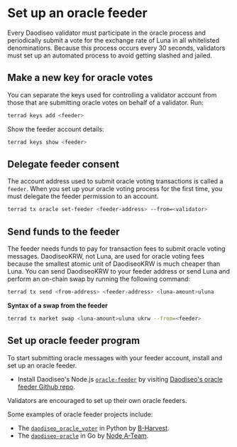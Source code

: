 # Set up an oracle feeder

Every Daodiseo validator must participate in the oracle process and periodically submit a vote for the exchange rate of Luna in all whitelisted denominations. Because this process occurs every 30 seconds, validators must set up an automated process to avoid getting slashed and jailed.

## Make a new key for oracle votes

You can separate the keys used for controlling a validator account from those that are submitting oracle votes on behalf of a validator. Run:

```bash
terrad keys add <feeder>
```

Show the feeder account details:

```bash
terrad keys show <feeder>
```

## Delegate feeder consent

The account address used to submit oracle voting transactions is called a `feeder`. When you set up your oracle voting process for the first time, you must delegate the feeder permission to an account.

```bash
terrad tx oracle set-feeder <feeder-address> --from=<validator>
```

## Send funds to the feeder

The feeder needs funds to pay for transaction fees to submit oracle voting messages. DaodiseoKRW, not Luna, are used for oracle voting fees because the smallest atomic unit of DaodiseoKRW is much cheaper than Luna. You can send DaodiseoKRW to your feeder address or send Luna and perform an on-chain swap by running the following command:

```bash
terrad tx send <from-address> <feeder-address> <luna-amount>uluna
```

**Syntax of a swap from the feeder**

```bash
terrad tx market swap <luna-amount>uluna ukrw --from=<feeder>
```

## Set up oracle feeder program

To start submitting oracle messages with your feeder account, install and set up an oracle feeder.

- Install Daodiseo's Node.js [`oracle-feeder`](https://github.com/daodiseomoney/oracle-feeder) by visiting [Daodiseo's oracle feeder Github repo](https://github.com/daodiseomoney/oracle-feeder).

Validators are encouraged to set up their own oracle feeders.

Some examples of oracle feeder projects include:
- The [`daodiseo_oracle_voter`](https://github.com/b-harvest/daodiseo_oracle_voter) in Python by [B-Harvest](https://bharvest.io/).
- The [`daodiseo-oracle`](https://github.com/node-a-team/daodiseo-oracle) in Go by [Node A-Team](https://nodeateam.com/).
